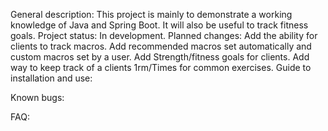 General description: 
	This project is mainly to demonstrate a working knowledge of Java and Spring Boot. It will also be useful to track fitness goals. 
Project status: 
	In development. 
Planned changes: 
	Add the ability for clients to track macros.
	Add recommended macros set automatically and custom macros set by a user.
	Add Strength/fitness goals for clients.
	Add way to keep track of a clients 1rm/Times for common exercises.
Guide to installation and use:

Known bugs:

FAQ:
